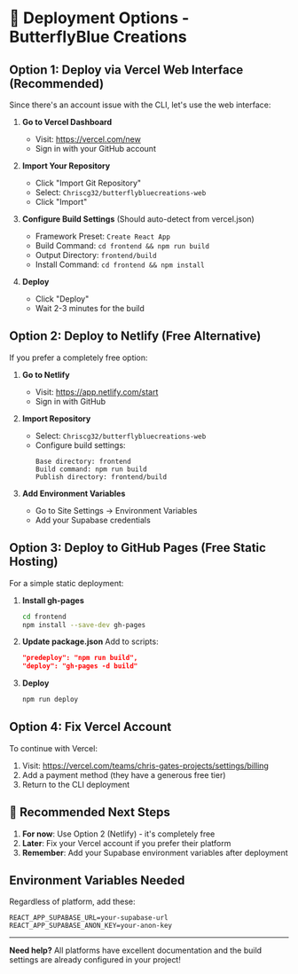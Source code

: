 # 🚀 Deployment Options - ButterflyBlue Creations

## Option 1: Deploy via Vercel Web Interface (Recommended)

Since there's an account issue with the CLI, let's use the web interface:

1. **Go to Vercel Dashboard**
   - Visit: https://vercel.com/new
   - Sign in with your GitHub account

2. **Import Your Repository**
   - Click "Import Git Repository"
   - Select: `Chriscg32/butterflybluecreations-web`
   - Click "Import"

3. **Configure Build Settings** (Should auto-detect from vercel.json)
   - Framework Preset: `Create React App`
   - Build Command: `cd frontend && npm run build`
   - Output Directory: `frontend/build`
   - Install Command: `cd frontend && npm install`

4. **Deploy**
   - Click "Deploy"
   - Wait 2-3 minutes for the build

## Option 2: Deploy to Netlify (Free Alternative)

If you prefer a completely free option:

1. **Go to Netlify**
   - Visit: https://app.netlify.com/start
   - Sign in with GitHub

2. **Import Repository**
   - Select: `Chriscg32/butterflybluecreations-web`
   - Configure build settings:
     ```
     Base directory: frontend
     Build command: npm run build
     Publish directory: frontend/build
     ```

3. **Add Environment Variables**
   - Go to Site Settings → Environment Variables
   - Add your Supabase credentials

## Option 3: Deploy to GitHub Pages (Free Static Hosting)

For a simple static deployment:

1. **Install gh-pages**
   ```bash
   cd frontend
   npm install --save-dev gh-pages
   ```

2. **Update package.json**
   Add to scripts:
   ```json
   "predeploy": "npm run build",
   "deploy": "gh-pages -d build"
   ```

3. **Deploy**
   ```bash
   npm run deploy
   ```

## Option 4: Fix Vercel Account

To continue with Vercel:
1. Visit: https://vercel.com/teams/chris-gates-projects/settings/billing
2. Add a payment method (they have a generous free tier)
3. Return to the CLI deployment

## 🎯 Recommended Next Steps

1. **For now**: Use Option 2 (Netlify) - it's completely free
2. **Later**: Fix your Vercel account if you prefer their platform
3. **Remember**: Add your Supabase environment variables after deployment

## Environment Variables Needed

Regardless of platform, add these:
```
REACT_APP_SUPABASE_URL=your-supabase-url
REACT_APP_SUPABASE_ANON_KEY=your-anon-key
```

---

**Need help?** All platforms have excellent documentation and the build settings are already configured in your project!
